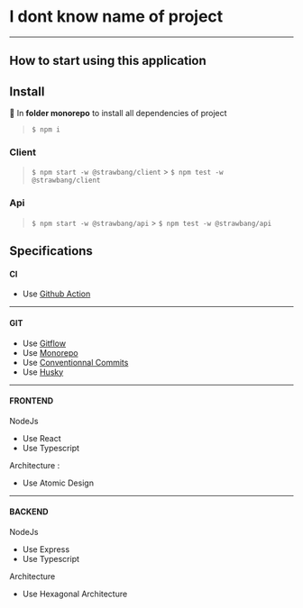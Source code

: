 # I dont know name of project

---

## How to start using this application

## Install

📁 In **folder monorepo** to install all dependencies of project

> `$ npm i`

### Client

> `$ npm start -w @strawbang/client` > `$ npm test -w @strawbang/client`

### Api

> `$ npm start -w @strawbang/api` > `$ npm test -w @strawbang/api`

## Specifications

#### CI

- Use [Github Action](https://docs.github.com/en/actions)

---

#### GIT

- Use [Gitflow](https://www.atlassian.com/git/tutorials/comparing-workflows/gitflow-workflow)
- Use [Monorepo](https://en.wikipedia.org/wiki/Monorepo)
- Use [Conventionnal Commits](https://www.conventionalcommits.org/en/v1.0.0/#specification)
- Use [Husky](https://typicode.github.io/husky/#/)

---

#### FRONTEND

NodeJs

- Use React
- Use Typescript

Architecture :

- Use Atomic Design

---

#### BACKEND

NodeJs

- Use Express
- Use Typescript

Architecture

- Use Hexagonal Architecture
